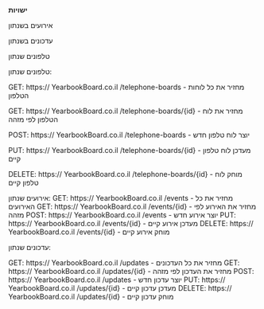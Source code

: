 **ישויות**

אירועים בשנתון

עדכונים בשנתון

טלפונים שנתון



טלפונים שנתון:


GET: https:// YearbookBoard.co.il /telephone-boards - מחזיר את כל לוחות הטלפון

GET: https:// YearbookBoard.co.il /telephone-boards/{id} - מחזיר את לוח הטלפון לפי מזהה

POST: https:// YearbookBoard.co.il /telephone-boards - יוצר לוח טלפון חדש

PUT: https:// YearbookBoard.co.il /telephone-boards/{id} - מעדכן לוח טלפון קיים

DELETE: https:// YearbookBoard.co.il /telephone-boards/{id} - מוחק לוח טלפון קיים

אירועים שנתון:
GET: https:// YearbookBoard.co.il /events - מחזיר את כל האירועים
GET: https:// YearbookBoard.co.il /events/{id} - מחזיר את האירוע לפי מזהה
POST: https:// YearbookBoard.co.il /events - יוצר אירוע חדש
PUT: https:// YearbookBoard.co.il /events/{id} - מעדכן אירוע קיים
DELETE: https:// YearbookBoard.co.il /events/{id} - מוחק אירוע קיים

עדכונים שנתון:

GET: https:// YearbookBoard.co.il /updates - מחזיר את כל העדכונים
GET: https:// YearbookBoard.co.il /updates/{id} - מחזיר את העדכון לפי מזהה
POST: https:// YearbookBoard.co.il /updates - יוצר עדכון חדש
PUT: https:// YearbookBoard.co.il /updates/{id} - מעדכן עדכון קיים
DELETE: https:// YearbookBoard.co.il /updates/{id} - מוחק עדכון קיים



